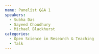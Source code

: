 ```yaml
---
name: Panelist Q&A 1
speakers:
  - Subha Das
  - Sayeed Choudhury
  - Michael Blackhurst
categories:
  - Open Science in Research & Teaching
  - Talk
---
```

